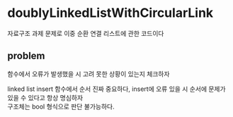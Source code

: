 # doublyLinkedListWithCircularLink
자료구조 과제 문제로 이중 순환 연결 리스트에 관한 코드이다
## problem
함수에서 오류가 발생했을 시 고려 못한 상황이 있는지 체크하자<br>

linked list insert 함수에서 순서 진짜 중요하다, insert에 오류 있을 시 순서에 문제가 있을 수 있다고 항상 명심하자<br>
구조체는 bool 형식으로 판단 불가능하다.
